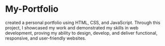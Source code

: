 # My-Portfolio
created a personal portfolio using HTML, CSS, and JavaScript. Through this project, I showcased my work and demonstrated my skills in web development, proving my ability to design, develop, and deliver functional, responsive, and user-friendly websites.
